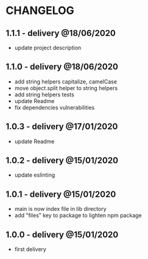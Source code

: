 # CHANGELOG

## 1.1.1 - delivery @18/06/2020

- update project description

## 1.1.0 - delivery @18/06/2020

- add string helpers capitalize, camelCase
- move object.split helper to string helpers
- add string helpers tests
- update Readme
- fix dependencies vulnerabilities

## 1.0.3 - delivery @17/01/2020

- update Readme

## 1.0.2 - delivery @15/01/2020

- update eslinting

## 1.0.1 - delivery @15/01/2020

- main is now index file in lib directory
- add "files" key to package to lighten npm package

## 1.0.0 - delivery @15/01/2020

- first delivery
